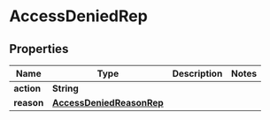 

# AccessDeniedRep


## Properties

Name | Type | Description | Notes
------------ | ------------- | ------------- | -------------
**action** | **String** |  | 
**reason** | [**AccessDeniedReasonRep**](AccessDeniedReasonRep.md) |  | 



